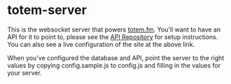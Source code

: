 totem-server
============

This is the websocket server that powers [totem.fm](http://totem.fm). You'll want to have an API for it to point to, please see the [API Repository](http://github.com/williamtdr/totem-api) for setup instructions. You can also see a live configuration of the site at the above link.

When you've configured the database and API, point the server to the right values by copying config.sample.js to config.js and filling in the values for your server.
